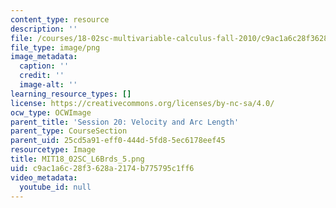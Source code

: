 ```yaml
---
content_type: resource
description: ''
file: /courses/18-02sc-multivariable-calculus-fall-2010/c9ac1a6c28f3628a2174b775795c1ff6_MIT18_02SC_L6Brds_5.png
file_type: image/png
image_metadata:
  caption: ''
  credit: ''
  image-alt: ''
learning_resource_types: []
license: https://creativecommons.org/licenses/by-nc-sa/4.0/
ocw_type: OCWImage
parent_title: 'Session 20: Velocity and Arc Length'
parent_type: CourseSection
parent_uid: 25cd5a91-eff0-444d-5fd8-5ec6178eef45
resourcetype: Image
title: MIT18_02SC_L6Brds_5.png
uid: c9ac1a6c-28f3-628a-2174-b775795c1ff6
video_metadata:
  youtube_id: null
---
```

